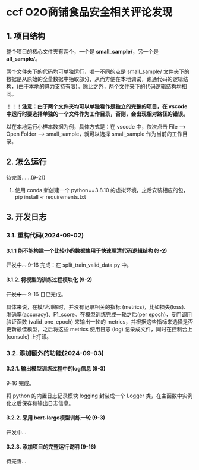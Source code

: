 # ccf O2O商铺食品安全相关评论发现

## 1. 项目结构

整个项目的核心文件夹有两个，一个是 **small_sample/**，另一个是 **all_sample/**。

两个文件夹下的代码均可单独运行，唯一不同的点是 small_sample/ 文件夹下的数据是从原始的全量数据中抽取部分，从而方便在本地调试，跑通代码的逻辑结构，(由于本地的算力支持有限)。除此之外，两个文件夹下的代码逻辑结构均相同。

！！！**注意：由于两个文件夹均可以单独看作是独立的完整的项目，在 vscode 中运行时要选择单独的一个文件作为工作目录，否则，会出现相对路径的错误。**

以在本地运行小样本数据为例，具体方式是：在 vscode 中，依次点击 File --> Open Folder --> small_sample，就可以选择 small_sample 作为当前的工作目录。

## 2. 怎么运行

待完善......(9-21)

1. 使用 conda 新创建一个 python==3.8.10 的虚拟环境，之后安装相应的包， pip install -r requirements.txt
<!-- 2. 运行 main.py，在 models/chinese-roberta-wwm-ext-large/路径下得到True_best_model.pt
3. 运行 predict_with_comment.py 在 data/result 得到  chinese-roberta-wwm-ext-large_result_with_comment.csv
4. 运行 final_result.py 在data/result 得到 chinese-roberta-wwm-ext-large_result.csv 提交线上 F1_score： 0.9282
5. 模型调参在 config.py
6. 除了在终端中查看运行时的情况之外，还可以在开启一个终端，键入 tensorboard --logdir=log/chinese-roberta-wwm-ext-large, 点击进入网址，可在线可视化查看模型的运行情况。
7. 最优结果即是当前文件，可视化结果是在log/chinese-roberta-wwm-ext-large/09-03_13.45/events.out.tfevents.1725342314.autodl-container-f11a41911a-67b4ca11.13877.0 -->

<!-- ## 2. 注意事项

1. 可以逐步打上断点进行调试，观察关键变量每一步的变化。 -->

## 3. 开发日志

### 3.1. 重构代码(2024-09-02)

#### 3.1.1 能不能构建一个比较小的数据集用于快速理清代码逻辑结构 (9-2)

~~开发中...~~  9-16 完成：在 split_train_valid_data.py 中。

#### 3.1.2. 将模型的训练过程模块化 (9-2)

~~开发中...~~ 9-16 日已完成。

具体来说，在模型训练时，并没有记录相关的指标 (metrics)，比如损失(loss)、准确率(accuracy)、F1_score。在模型训练完成一轮之后(per epoch)，专门调用验证函数 (valid_one_epoch) 来输出一轮的 metrics，并根据这些指标来选择是否更新最佳模型，之后将这些 metrics 使用日志 (log) 记录成文件，同时在控制台上 (console) 上打印。

### 3.2. 添加额外的功能(2024-09-03)

#### 3.2.1. 输出模型训练过程中的log信息 (9-3)

9-16 完成。

将 python 的内置日志记录模块 logging 封装成一个 Logger 类，在主函数中实例化之后保存和输出日志信息。

#### 3.2.2. 采用 bert-large模型训练一轮 (9-3)

开发中...

#### 3.2.3. 添加项目的完整运行说明 (9-16)

待完善...

